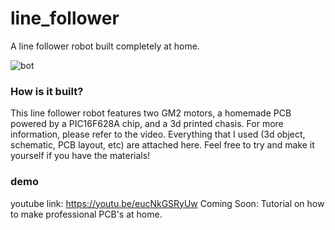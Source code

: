 # line_follower
A line follower robot built completely at home.

![bot](opencv_frame.png)

### How is it built?
This line follower robot features two GM2 motors, a homemade PCB powered by a PIC16F628A chip, and a 3d printed chasis. For more information, please refer to the video. Everything that I used (3d object, schematic, PCB layout, etc) are attached here. Feel free to try and make it yourself if you have the materials!

### demo
youtube link: https://youtu.be/eucNkGSRyUw
Coming Soon: Tutorial on how to make professional PCB's at home.
